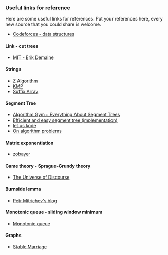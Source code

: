 ### Useful links for reference

Here are some useful links for references. 
Put your references here, every new source that you could share is welcome.

- [Codeforces - data structures](http://codeforces.com/blog/entry/15729)

#### Link - cut trees
  
- [MIT - Erik Demaine](http://courses.csail.mit.edu/6.851/spring12/lectures/L19.html)
  
#### Strings

- [Z Algorithm](http://codeforces.com/blog/entry/3107)
- [KMP](http://www.inf.fh-flensburg.de/lang/algorithmen/pattern/kmpen.htm)
- [Suffix Array](http://web.stanford.edu/class/cs97si/suffix-array.pdf)

#### Segment Tree

- [Algorithm Gym :: Everything About Segment Trees](http://codeforces.com/blog/entry/15890)
- [Efficient and easy segment tree (implementation)](http://codeforces.com/blog/entry/18051)
- [let us kode](http://letuskode.blogspot.com/2013/01/segtrees.html)
- [On algorithm problems](http://lbv-pc.blogspot.com/search/label/segment%20tree)

#### Matrix exponentiation

- [zobayer](http://zobayer.blogspot.com/2010/11/matrix-exponentiation.html)

#### Game theory - Sprague-Grundy theory 

- [The Universe of Discourse](http://blog.plover.com/math/sprague-grundy.html)

#### Burnside lemma

- [Petr Mitrichev's blog](http://petr-mitrichev.blogspot.fr/2008/11/burnsides-lemma.html)

#### Monotonic queue - sliding window minimum

- [Monotonic queue](http://people.cs.uct.ac.za/~ksmith/articles/sliding_window_minimum.html)

#### Graphs

- [Stable Marriage](http://mathsite.math.berkeley.edu/smp/smp.html)
